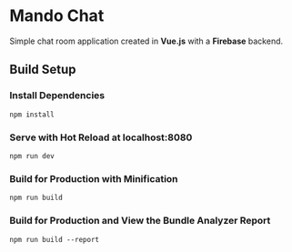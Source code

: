# Mando Chat
Simple chat room application created in **Vue.js** with a **Firebase** backend.

## Build Setup

### Install Dependencies
`npm install`

### Serve with Hot Reload at localhost:8080
`npm run dev`

### Build for Production with Minification
`npm run build`

### Build for Production and View the Bundle Analyzer Report
`npm run build --report`
